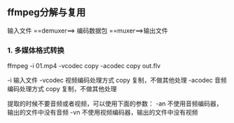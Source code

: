 ## ffmpeg分解与复用

输入文件 ==demuxer==> 编码数据包 ==muxer==>输出文件

### 1. 多媒体格式转换

ffmpeg -i 01.mp4 -vcodec copy -acodec copy out.flv

-i 输入文件
-vcodec 视频编码处理方式 copy 复制，不做其他处理
-acodec 音频编码处理方式 copy 复制，不做其他处理

提取的时候不要音频或者视频，可以使用下面的参数：
-an 不使用音频编码器，输出的文件中没有音频
-vn 不使用视频编码器，输出的文件中没有视频


